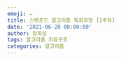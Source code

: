 ```yaml
---
emoji: ✏️
title: 스탠포드 알고리즘 특화과정 [1주차]
date: '2021-06-20 00:00:00'
author: 장희성
tags: 알고리즘 자료구조
categories: 알고리즘
---
```



